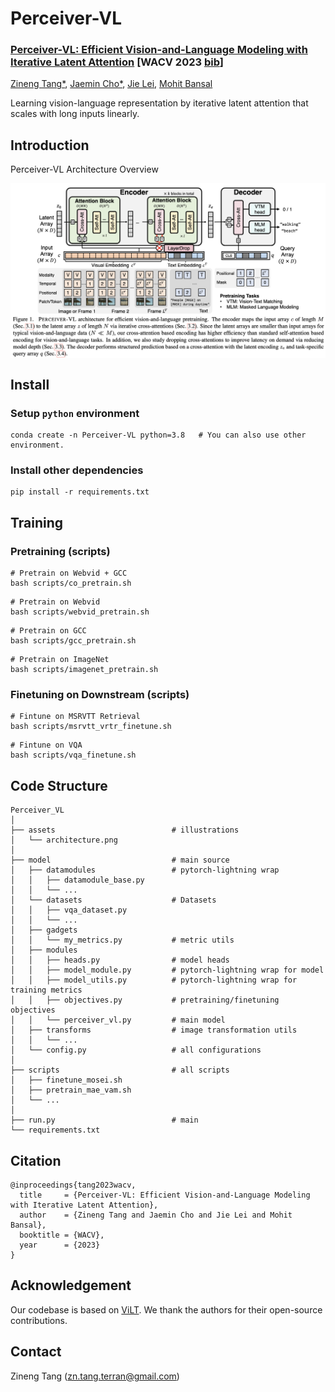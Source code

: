 # Perceiver-VL

### **[Perceiver-VL: Efficient Vision-and-Language Modeling with Iterative Latent Attention]() [WACV 2023 [bib](https://github.com/zinengtang/Perceiver_VL#citation)]**  
[Zineng Tang*](https://zinengtang.github.io/), [Jaemin Cho*](https://j-min.io/), [Jie Lei](https://jayleicn.github.io/), [Mohit Bansal](https://www.cs.unc.edu/~mbansal/)   

Learning vision-language representation by iterative latent attention that scales with long inputs linearly.

## Introduction
<!-- <p align="center">
  <big><b>Perceiver-VL: Efficient Vision-and-Language Modeling with Iterative Latent Attention (WACV 2023)</b></big>
</p>


<p align="center">
  <big><b>Zineng Tang*, Jaemin Cho*, Jie Lei, Mohit Bansal</b></big>
</p> -->

Perceiver-VL Architecture Overview

<p align="center">
  <img align="middle" width="800" src="assets/architecture.png"/>
</p>


## Install
### Setup `python` environment
```
conda create -n Perceiver-VL python=3.8   # You can also use other environment.
```

### Install other dependencies
```
pip install -r requirements.txt
```


## Training

### Pretraining (scripts)

```
# Pretrain on Webvid + GCC
bash scripts/co_pretrain.sh
```

```
# Pretrain on Webvid
bash scripts/webvid_pretrain.sh
```

```
# Pretrain on GCC
bash scripts/gcc_pretrain.sh
```

```
# Pretrain on ImageNet
bash scripts/imagenet_pretrain.sh
```

### Finetuning on Downstream (scripts)

```
# Fintune on MSRVTT Retrieval
bash scripts/msrvtt_vrtr_finetune.sh
```

```
# Fintune on VQA
bash scripts/vqa_finetune.sh
```

<!-- ## Released Models

The model weights are hosted in [Huggingface Hub](https://huggingface.co/Perceiver-VL/models/tree/main).  

The details of each released Perceiver-VL models are described in the table below.  

| Training    | Component | Link |
| --- | --- | --- |
| Pre-trained on Webvid + GCC videos and images|Encoder + Decoder|[[link]](https://huggingface.co/Percever-VL/models/resolve/main/Percever-VL.ckpt)|
 -->


## Code Structure

```
Perceiver_VL
│
├── assets                          # illustrations                          
│   └── architecture.png
│
├── model                           # main source       
│   ├── datamodules                 # pytorch-lightning wrap
│   │   ├── datamodule_base.py
│   │   └── ...          
│   └── datasets                    # Datasets
│   │   ├── vqa_dataset.py     
│   │   └── ...    
│   ├── gadgets     
│   │   └── my_metrics.py           # metric utils
│   ├── modules                     
│   │   ├── heads.py                # model heads
│   │   ├── model_module.py         # pytorch-lightning wrap for model
│   │   ├── model_utils.py          # pytorch-lightning wrap for training metrics
│   │   ├── objectives.py           # pretraining/finetuning objectives
│   │   └── perceiver_vl.py         # main model
│   ├── transforms                  # image transformation utils
│   │   └── ... 
│   └── config.py                   # all configurations
│
├── scripts                         # all scripts
│   ├── finetune_mosei.sh 
│   ├── pretrain_mae_vam.sh
│   └── ... 
│
├── run.py                          # main
└── requirements.txt                
```


## Citation
```
@inproceedings{tang2023wacv,
  title     = {Perceiver-VL: Efficient Vision-and-Language Modeling with Iterative Latent Attention},
  author    = {Zineng Tang and Jaemin Cho and Jie Lei and Mohit Bansal},
  booktitle = {WACV},
  year      = {2023}
}
```

## Acknowledgement

Our codebase is based on [ViLT](https://github.com/dandelin/ViLT). 
We thank the authors for their open-source contributions.

## Contact

Zineng Tang (zn.tang.terran@gmail.com)


